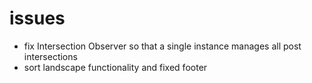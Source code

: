 # issues
- fix Intersection Observer so that a single instance manages all post intersections
- sort landscape functionality and fixed footer

